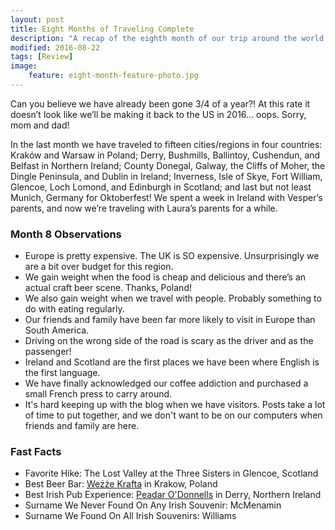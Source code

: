```yaml
---
layout: post
title: Eight Months of Traveling Complete
description: "A recap of the eighth month of our trip around the world."
modified: 2016-08-22
tags: [Review]
image:
    feature: eight-month-feature-photo.jpg
---
```


Can you believe we have already been gone 3/4 of a year?! At this rate it doesn’t look like we’ll be making it back to the US in 2016... oops. Sorry, mom and dad!

In the last month we have traveled to fifteen cities/regions in four countries: Kraków and Warsaw in Poland; Derry, Bushmills, Ballintoy, Cushendun, and Belfast in Northern Ireland; County Donegal, Galway, the Cliffs of Moher, the Dingle Peninsula, and Dublin in Ireland; Inverness, Isle of Skye, Fort William, Glencoe, Loch Lomond, and Edinburgh in Scotland; and last but not least Munich, Germany for Oktoberfest! We spent a week in Ireland with Vesper’s parents, and now we’re traveling with Laura’s parents for a while. 


### Month 8 Observations

- Europe is pretty expensive. The UK is SO expensive. Unsurprisingly we are a bit over budget for this region.
- We gain weight when the food is cheap and delicious and there’s an actual craft beer scene. Thanks, Poland!
- We also gain weight when we travel with people. Probably something to do with eating regularly.
- Our friends and family have been far more likely to visit in Europe than South America.
- Driving on the wrong side of the road is scary as the driver and as the passenger!
- Ireland and Scotland are the first places we have been where English is the first language.
- We have finally acknowledged our coffee addiction and purchased a small French press to carry around.
- It's hard keeping up with the blog when we have visitors. Posts take a lot of time to put together, and we don't want to be on our computers when friends and family are here.

### Fast Facts

- Favorite Hike: The Lost Valley at the Three Sisters in Glencoe, Scotland
- Best Beer Bar: [Weźże Krafta](http://wezze-krafta.ontap.pl/) in Krakow, Poland
- Best Irish Pub Experience: [Peadar O'Donnells](http://www.peadars.com/) in Derry, Northern Ireland
- Surname We Never Found On Any Irish Souvenir: McMenamin
- Surname We Found On All Irish Souvenirs: Williams
